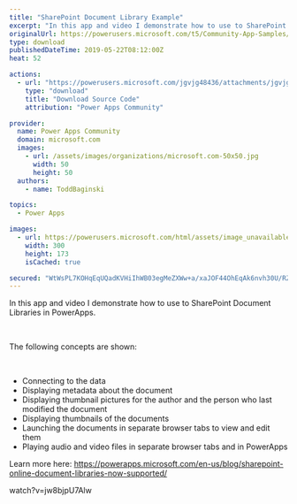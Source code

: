 ```yaml
---
title: "SharePoint Document Library Example"
excerpt: "In this app and video I demonstrate how to use to SharePoint Document Libraries in PowerApps. The following concepts are shown: Connecting to the"
originalUrl: https://powerusers.microsoft.com/t5/Community-App-Samples/SharePoint-Document-Library-Example/td-p/287409
type: download
publishedDateTime: 2019-05-22T08:12:00Z
heat: 52

actions:
  - url: "https://powerusers.microsoft.com/jgvjg48436/attachments/jgvjg48436/AppFeedbackGallery/185/1/SP%20Doc%20Lib.msapp"
    type: "download"
    title: "Download Source Code"
    attribution: "Power Apps Community"

provider:
  name: Power Apps Community
  domain: microsoft.com
  images:
    - url: /assets/images/organizations/microsoft.com-50x50.jpg
      width: 50
      height: 50
  authors:
    - name: ToddBaginski

topics:
  - Power Apps

images:
  - url: https://powerusers.microsoft.com/html/assets/image_unavailable.png
    width: 300
    height: 173
    isCached: true

secured: "WtWsPL7KOHqEqUQadKVHiIhWB03egMeZXWw+a/xaJOF44OhEqAk6nvh30U/RZugKC3EcidAjFiByf/ArAylEIvpazygleVqxFbRK4h7LBcmBARjB5UszM4YF1+QUEPCnFA+jqWD2ZHL9xbJ7bT8bdO2JOpnai4nYTYxaf2iAQbLAxUofxbD451pwh+8c2g5UwN+GeEQTwoFBcBn6uaMggf/iV2NSxxpwTlLq87Z4X7aPXEJLUB+G5+M/tVu6+Vj5L8Ho32KqVKl8+Ondu9uB7MuBIaesdBAeGmvT4dcxdNeQFILnTukpe/u+ts6eWcyZltq/Y+9JoCxfXW8WfWf0SXnzreimwm7mKCxa58x3AGJ3AKlQSs94NQg4c4lXOYpBJmIMzU8HllGBayLO/WUolw==;IY0JhU7VEPONrzWBGUwsbA=="
---
```

<p>In this app and video I demonstrate how to use to SharePoint Document Libraries in PowerApps.</p><p>&nbsp;</p><p>The following concepts are shown:</p><p>&nbsp;</p><ul><li>Connecting to the data</li><li>Displaying metadata about the document</li><li>Displaying thumbnail pictures for the author and the person who last modified the document</li><li>Displaying thumbnails of the documents</li><li>Launching the documents in separate browser tabs to view and edit them</li><li>Playing audio and video files in separate browser tabs and in PowerApps</li></ul><p>Learn more here: <a href="https://powerapps.microsoft.com/en-us/blog/sharepoint-online-document-libraries-now-supported/" target="_blank" rel="nofollow noopener noreferrer">https://powerapps.microsoft.com/en-us/blog/sharepoint-online-document-libraries-now-supported/</a></p><p><span class="videoUrl">watch?v=jw8bjpU7Alw</span></p>

